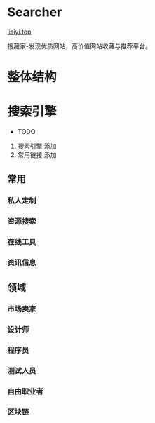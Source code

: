 # Searcher

[lisiyi.top](http://lisiyi.top)

搜藏家-发现优质网站，高价值网站收藏与推荐平台。


# 整体结构 

# 搜索引擎

- TODO 

1. 搜索引擎 添加
2. 常用链接 添加

## 常用

### 私人定制

### 资源搜索

### 在线工具

### 资讯信息



## 领域

### 市场卖家


### 设计师

 
### 程序员
 

### 测试人员


### 自由职业者


### 区块链

